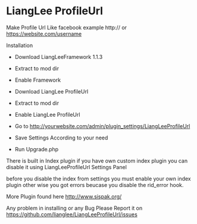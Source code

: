 LiangLee ProfileUrl
=====================

Make Profile Url Like facebook example http:// or https://website.com/username

Installation

* Download LiangLeeFramework 1.1.3

* Extract to mod dir

* Enable Framework

* Download LiangLee ProfileUrl

* Extract to mod dir

* Enable LiangLee ProfileUrl

* Go to http://yourwebsite.com/admin/plugin_settings/LiangLeeProfileUrl

* Save Settings According to your need

* Run Upgrade.php


There is built in Index plugin if you have own custom index plugin you can disable it using LiangLeeProfileUrl Settings Panel

before you disable the index from settings you must enable your own index plugin other wise you got errors beucase you disable the rid_error hook.

More Plugin found here http://www.sispak.org/

Any problem in installing or any Bug Please Report it on https://github.com/lianglee/LiangLeeProfileUrl/issues

